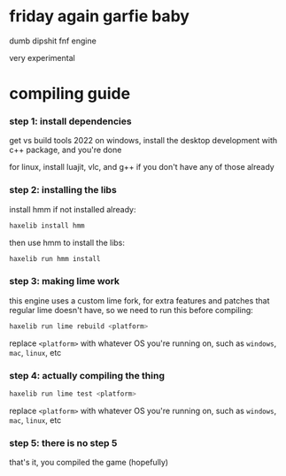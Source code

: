 # friday again garfie baby
dumb dipshit fnf engine

very experimental

# compiling guide
### **step 1:** install dependencies
get vs build tools 2022 on windows, install the desktop development with c++ package, and you're done

for linux, install luajit, vlc, and g++ if you don't have any of those already

### **step 2:** installing the libs

install hmm if not installed already:
```sh
haxelib install hmm
```

then use hmm to install the libs:
```sh
haxelib run hmm install
```

### **step 3:** making lime work
this engine uses a custom lime fork, for extra features and patches
that regular lime doesn't have, so we need to run this before compiling:

```sh
haxelib run lime rebuild <platform>
```
replace `<platform>` with whatever OS you're running on, such as
`windows`, `mac`, `linux`, etc

### **step 4:** actually compiling the thing
```sh
haxelib run lime test <platform>
```
replace `<platform>` with whatever OS you're running on, such as
`windows`, `mac`, `linux`, etc

### **step 5:** there is no step 5
that's it, you compiled the game (hopefully)